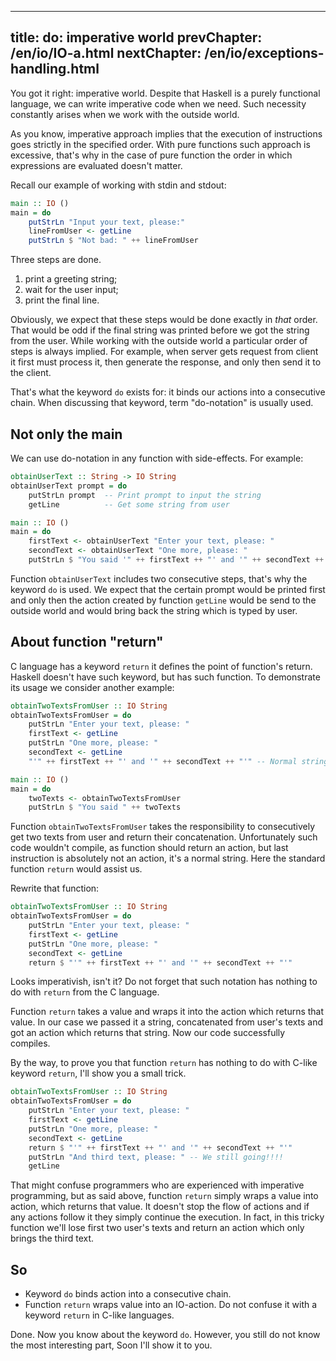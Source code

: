 ----
title: do: imperative world
prevChapter: /en/io/IO-a.html
nextChapter: /en/io/exceptions-handling.html
----

You got it right: imperative world. Despite that Haskell is a purely functional language, we can write imperative code when we need. Such necessity constantly arises when we work with the outside world.

As you know, imperative approach implies that the execution of instructions goes strictly in the specified order. With pure functions such approach is excessive, that's why in the case of pure function the order in which expressions are evaluated doesn't matter.

Recall our example of working with stdin and stdout:

```haskell
main :: IO ()
main = do
    putStrLn "Input your text, please:"
    lineFromUser <- getLine               
    putStrLn $ "Not bad: " ++ lineFromUser   
```

Three steps are done.

1.  print a greeting string;
2.  wait for the user input;
3.  print the final line.

Obviously, we expect that these steps would be done exactly in _that_ order. That would be odd if the final string was printed before we got the string from the user. While working with the outside world a particular order of steps is always implied. For example, when server gets request from client it first must process it, then generate the response, and only then send it to the client.

That's what the keyword `do` exists for: it binds our actions into a consecutive chain. When discussing that keyword, term "do-notation" is usually used.

## Not only the main

We can use do-notation in any function with side-effects. For example:

```haskell
obtainUserText :: String -> IO String
obtainUserText prompt = do
    putStrLn prompt  -- Print prompt to input the string
    getLine          -- Get some string from user

main :: IO ()
main = do
    firstText <- obtainUserText "Enter your text, please: "
    secondText <- obtainUserText "One more, please: "
    putStrLn $ "You said '" ++ firstText ++ "' and '" ++ secondText ++ "'"
```

Function `obtainUserText` includes two consecutive steps, that's why the keyword `do` is used. We expect that the certain prompt would be printed first and only then the action created by function `getLine` would be send to the outside world and would bring back the string which is typed by user.

## About function "return"

C language has a keyword `return` it defines the point of function's return. Haskell doesn't have such keyword, but has such function. To demonstrate its usage we consider another example:

```haskell
obtainTwoTextsFromUser :: IO String
obtainTwoTextsFromUser = do
    putStrLn "Enter your text, please: "
    firstText <- getLine
    putStrLn "One more, please: "
    secondText <- getLine
    "'" ++ firstText ++ "' and '" ++ secondText ++ "'" -- Normal string??

main :: IO ()
main = do
    twoTexts <- obtainTwoTextsFromUser
    putStrLn $ "You said " ++ twoTexts
```

Function `obtainTwoTextsFromUser` takes the responsibility to consecutively get two texts from user and return their concatenation. Unfortunately such code wouldn't compile, as function should return an action, but last instruction is absolutely not an action, it's a normal string. Here the standard function `return` would assist us.

Rewrite that function:

```haskell
obtainTwoTextsFromUser :: IO String
obtainTwoTextsFromUser = do
    putStrLn "Enter your text, please: "
    firstText <- getLine
    putStrLn "One more, please: "
    secondText <- getLine
    return $ "'" ++ firstText ++ "' and '" ++ secondText ++ "'"
```

Looks imperativish, isn't it? Do not forget that such notation has nothing to do with `return` from the C language.

Function `return` takes a value and wraps it into the action which returns that value. In our case we passed it a string, concatenated from user's texts and got an action which returns that string. Now our code successfully compiles.

By the way, to prove you that function `return` has nothing to do with C-like keyword `return`, I'll show you a small trick.


```haskell
obtainTwoTextsFromUser :: IO String
obtainTwoTextsFromUser = do
    putStrLn "Enter your text, please: "
    firstText <- getLine
    putStrLn "One more, please: "
    secondText <- getLine
    return $ "'" ++ firstText ++ "' and '" ++ secondText ++ "'"
    putStrLn "And third text, please: " -- We still going!!!!
    getLine
```

That might confuse programmers who are experienced with imperative programming, but as said above, function `return` simply wraps a value into action, which returns that value. It doesn't stop the flow of actions and if any actions follow it they simply continue the execution. In fact, in this tricky function we'll lose first two user's texts and return an action which only brings the third text.

## So

* Keyword `do` binds action into a consecutive chain.
* Function `return` wraps value into an IO-action. Do not confuse it with a keyword `return` in C-like languages.

Done. Now you know about the keyword `do`. However, you still do not know the most interesting part, Soon I'll show it to you.

